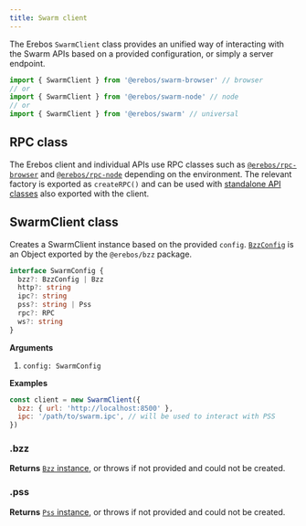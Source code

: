 ```yaml
---
title: Swarm client
---
```


The Erebos `SwarmClient` class provides an unified way of interacting with the Swarm APIs based on a provided configuration, or simply a server endpoint.

```javascript
import { SwarmClient } from '@erebos/swarm-browser' // browser
// or
import { SwarmClient } from '@erebos/swarm-node' // node
// or
import { SwarmClient } from '@erebos/swarm' // universal
```

## RPC class

The Erebos client and individual APIs use RPC classes such as [`@erebos/rpc-browser`](https://github.com/MainframeHQ/erebos/tree/master/packages/rpc-browser) and [`@erebos/rpc-node`](https://github.com/MainframeHQ/erebos/tree/master/packages/rpc-node) depending on the environment.
The relevant factory is exported as `createRPC()` and can be used with [standalone API classes](individual-apis.md) also exported with the client.

## SwarmClient class

Creates a SwarmClient instance based on the provided `config`.
[`BzzConfig`](bzz.md#bzzconfig) is an Object exported by the `@erebos/bzz` package.

```typescript
interface SwarmConfig {
  bzz?: BzzConfig | Bzz
  http?: string
  ipc?: string
  pss?: string | Pss
  rpc?: RPC
  ws?: string
}
```

**Arguments**

1.  `config: SwarmConfig`

**Examples**

```javascript
const client = new SwarmClient({
  bzz: { url: 'http://localhost:8500' },
  ipc: '/path/to/swarm.ipc', // will be used to interact with PSS
})
```

### .bzz

**Returns** [`Bzz` instance](bzz.md), or throws if not provided and could not be created.

### .pss

**Returns** [`Pss` instance](pss.md), or throws if not provided and could not be created.
